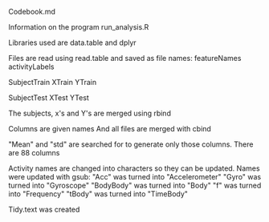 Codebook.md

Information on the program run_analysis.R

Libraries used are data.table and dplyr

Files are read using read.table and saved as file names:
featureNames
activityLabels

SubjectTrain
XTrain
YTrain

SubjectTest
XTest
YTest

The subjects, x's and Y's are merged using rbind

Columns are given names
And all files are merged with cbind

"Mean" and "std" are searched for to generate only those columns.
There are 88 columns

Activity names are changed into characters so they can be updated.
Names were updated with gsub:
"Acc" was turned into "Accelerometer"
"Gyro" was turned into "Gyroscope"
"BodyBody" was turned into "Body"
"f" was turned into "Frequency"
"tBody" was turned into "TimeBody"

Tidy.text was created 